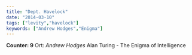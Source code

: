```yaml
---
title: "Dept. Havelock"
date: "2014-03-10"
tags: ["levity","havelock"]
keywords: ["Andrew Hodges","Enigma"]
---
```

**Counter: 9**
Ort: *Andrew Hodges* Alan Turing - The Enigma of Intelligence
